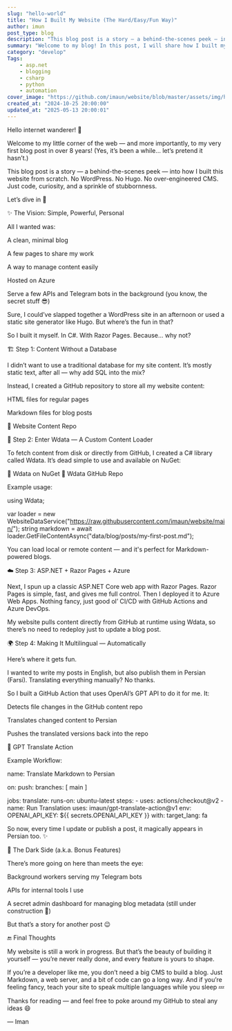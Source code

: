 ```yaml
---
slug: "hello-world"
title: "How I Built My Website (The Hard/Easy/Fun Way)"
author: imun
post_type: blog
description: "This blog post is a story — a behind-the-scenes peek — into how I built this website from scratch"
summary: "Welcome to my blog! In this post, I will share how I built my website using a mix of static & dynamic site generator!"
category: "develop"
Tags:
    - asp.net
    - blogging
    - csharp
    - python
    - automation
cover_image: "https://github.com/imaun/website/blob/master/assets/img/hello-world.png"
created_at: "2024-10-25 20:00:00"
updated_at: "2025-05-13 20:00:01"
---
```


Hello internet wanderer! 👋

Welcome to my little corner of the web — and more importantly, to my very first blog post in over 8 years! (Yes, it’s been a while... let’s pretend it hasn’t.)

This blog post is a story — a behind-the-scenes peek — into how I built this website from scratch. No WordPress. No Hugo. No over-engineered CMS. Just code, curiosity, and a sprinkle of stubbornness.

Let’s dive in 🚀

✨ The Vision: Simple, Powerful, Personal

All I wanted was:

A clean, minimal blog

A few pages to share my work

A way to manage content easily

Hosted on Azure

Serve a few APIs and Telegram bots in the background (you know, the secret stuff 😎)

Sure, I could’ve slapped together a WordPress site in an afternoon or used a static site generator like Hugo. But where’s the fun in that?

So I built it myself. In C#. With Razor Pages. Because… why not?

🏗️ Step 1: Content Without a Database

I didn’t want to use a traditional database for my site content. It’s mostly static text, after all — why add SQL into the mix?

Instead, I created a GitHub repository to store all my website content:

HTML files for regular pages

Markdown files for blog posts

📁 Website Content Repo

🧱 Step 2: Enter Wdata — A Custom Content Loader

To fetch content from disk or directly from GitHub, I created a C# library called Wdata. It’s dead simple to use and available on NuGet:

🔗 Wdata on NuGet
🔗 Wdata GitHub Repo

Example usage:

using Wdata;

var loader = new WebsiteDataService("https://raw.githubusercontent.com/imaun/website/main/");
string markdown = await loader.GetFileContentAsync("data/blog/posts/my-first-post.md");

You can load local or remote content — and it's perfect for Markdown-powered blogs.

☁️ Step 3: ASP.NET + Razor Pages + Azure

Next, I spun up a classic ASP.NET Core web app with Razor Pages. Razor Pages is simple, fast, and gives me full control. Then I deployed it to Azure Web Apps. Nothing fancy, just good ol’ CI/CD with GitHub Actions and Azure DevOps.

My website pulls content directly from GitHub at runtime using Wdata, so there’s no need to redeploy just to update a blog post.

🌍 Step 4: Making It Multilingual — Automatically

Here’s where it gets fun.

I wanted to write my posts in English, but also publish them in Persian (Farsi). Translating everything manually? No thanks.

So I built a GitHub Action that uses OpenAI’s GPT API to do it for me. It:

Detects file changes in the GitHub content repo

Translates changed content to Persian

Pushes the translated versions back into the repo

🔗 GPT Translate Action

Example Workflow:

name: Translate Markdown to Persian

on:
  push:
    branches: [ main ]

jobs:
  translate:
    runs-on: ubuntu-latest
    steps:
    - uses: actions/checkout@v2
    - name: Run Translation
      uses: imaun/gpt-translate-action@v1
      env:
        OPENAI_API_KEY: ${{ secrets.OPENAI_API_KEY }}
      with:
        target_lang: fa

So now, every time I update or publish a post, it magically appears in Persian too. ✨

🔮 The Dark Side (a.k.a. Bonus Features)

There’s more going on here than meets the eye:

Background workers serving my Telegram bots

APIs for internal tools I use

A secret admin dashboard for managing blog metadata (still under construction 🔧)

But that’s a story for another post 😉

🔚 Final Thoughts

My website is still a work in progress. But that’s the beauty of building it yourself — you’re never really done, and every feature is yours to shape.

If you’re a developer like me, you don’t need a big CMS to build a blog. Just Markdown, a web server, and a bit of code can go a long way. And if you’re feeling fancy, teach your site to speak multiple languages while you sleep 💤

Thanks for reading — and feel free to poke around my GitHub to steal any ideas 😄

— Iman

